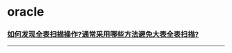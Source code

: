 # oracle

### [如何发现全表扫描操作?通常采用哪些方法避免大表全表扫描?  ](how-to-find-a-full-table-scan-operation-usually-what-method-is-used-to-avoid-the-big-table-full-table-scan)

---
